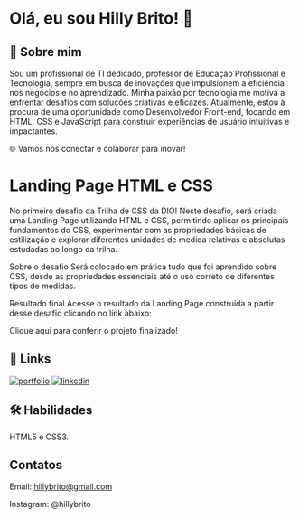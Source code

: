 # Olá, eu sou Hilly Brito! 👋

## 🚀 Sobre mim
Sou um profissional de TI dedicado, professor de Educação Profissional e Tecnologia, sempre em busca de inovações que impulsionem a eficiência nos negócios e no aprendizado. Minha paixão por tecnologia me motiva a enfrentar desafios com soluções criativas e eficazes. Atualmente, estou à procura de uma oportunidade como Desenvolvedor Front-end, focando em HTML, CSS e JavaScript para construir experiências de usuário intuitivas e impactantes.

🌐 Vamos nos conectar e colaborar para inovar!

# Landing Page HTML e CSS
No primeiro desafio da Trilha de CSS da DIO! Neste desafio, será criada uma Landing Page utilizando HTML e CSS, permitindo aplicar os principais fundamentos do CSS, experimentar com as propriedades básicas de estilização e explorar diferentes unidades de medida relativas e absolutas estudadas ao longo da trilha.

Sobre o desafio
Será colocado em prática tudo que foi aprendido sobre CSS, desde as propriedades essenciais até o uso correto de diferentes tipos de medidas.

Resultado final
Acesse o resultado da Landing Page construída a partir desse desafio clicando no link abaixo:

Clique aqui para conferir o projeto finalizado!

## 🔗 Links
[![portfolio](https://img.shields.io/badge/my_portfolio-000?style=for-the-badge&logo=ko-fi&logoColor=white)](https://github.com/HillyBrito)
[![linkedin](https://img.shields.io/badge/linkedin-0A66C2?style=for-the-badge&logo=linkedin&logoColor=white)](https://www.linkedin.com/in/hillybrito)


## 🛠 Habilidades
HTML5 e CSS3.

## Contatos
Email: hillybrito@gmail.com

Instagram: @hillybrito
